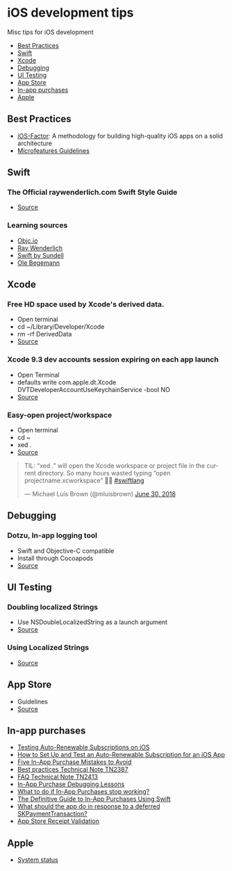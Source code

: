 # iOS development tips
Misc tips for iOS development
* [Best Practices](https://github.com/nigarcia88/ios_tips#best-practices)
* [Swift](https://github.com/nigarcia88/ios_tips#swift)
* [Xcode](https://github.com/nigarcia88/ios_tips#xcode)
* [Debugging](https://github.com/nigarcia88/ios_tips#debugging)
* [UI Testing](https://github.com/nigarcia88/ios_tips#ui-testing)
* [App Store](https://github.com/nigarcia88/ios_tips#app-store)
* [In-app purchases](https://github.com/nigarcia88/ios_tips#in-app-purchases)
* [Apple](https://github.com/nigarcia88/ios_tips#apple)

## Best Practices

* [iOS-Factor](https://ios-factor.com): A methodology for building high-quality iOS apps on a solid architecture
* [Microfeatures Guidelines](https://github.com/xcode-project-manager/microfeatures-guidelines)

## Swift

### The Official raywenderlich.com Swift Style Guide
* [Source](https://github.com/raywenderlich/swift-style-guide)

### Learning sources
* [Objc.io](https://www.objc.io/)
* [Ray Wenderlich](https://www.raywenderlich.com/)
* [Swift by Sundell](https://www.swiftbysundell.com/)
* [Ole Begemann](https://oleb.net)

## Xcode

### Free HD space used by Xcode's derived data.
* Open terminal
* cd ~/Library/Developer/Xcode
* rm -rf DerivedData
* [Source](https://twitter.com/johnsundell/status/982274922528563200)

### Xcode 9.3 dev accounts session expiring on each app launch
* Open Terminal
* defaults write com.apple.dt.Xcode DVTDeveloperAccountUseKeychainService -bool NO
* [Source](https://stackoverflow.com/questions/49675844/xcode-9-3-session-expires-every-time-i-close-and-re-open-xcode)

### Easy-open project/workspace
* Open terminal
* cd ~
* xed .
* [Source](https://twitter.com/mluisbrown/status/1013205101933146113?s=12)

<blockquote class="twitter-tweet" data-lang="en"><p lang="en" dir="ltr">TIL: “xed .” will open the Xcode workspace or project file in the current directory. So many hours wasted typing “open projectname.xcworkspace” 🤦‍♂️ <a href="https://twitter.com/hashtag/swiftlang?src=hash&amp;ref_src=twsrc%5Etfw">#swiftlang</a></p>&mdash; Michael Luís Brown (@mluisbrown) <a href="https://twitter.com/mluisbrown/status/1013205101933146113?ref_src=twsrc%5Etfw">June 30, 2018</a></blockquote> 


## Debugging

### Dotzu, In-app logging tool
* Swift and Objective-C compatible
* Install through Cocoapods
* [Source](https://github.com/remirobert/Dotzu)

## UI Testing

### Doubling localized Strings
* Use NSDoubleLocalizedString as a launch argument
* [Source](https://twitter.com/JordanMorgan10/status/976611947767521285)


### Using Localized Strings
* [Source](https://www.pixeldock.com/blog/how-to-use-your-localizable-strings-in-your-xcode-uitests/)

## App Store
* Guidelines
* [Source](https://developer.apple.com/app-store/guidelines/)

## In-app purchases
* [Testing Auto-Renewable Subscriptions on iOS](http://davidbarnard.com/post/164337147440/testing-auto-renewable-subscriptions-on-ios)
* [How to Set Up and Test an Auto-Renewable Subscription for an iOS App](https://savvyapps.com/blog/how-setup-test-auto-renewable-subscription-ios-app)
* [Five In-App Purchase Mistakes to Avoid](https://cocoacasts.com/five-in-app-purchase-mistakes-to-avoid)
* [Best practices Technical Note TN2387](https://developer.apple.com/library/content/technotes/tn2387/_index.html#//apple_ref/doc/uid/DTS40014795-CH1-BEST_PRACTICES-TEST_YOUR_IMPLEMENTATION_OF_IN_APP_PURCHASE)
* [FAQ Technical Note TN2413](https://developer.apple.com/library/content/technotes/tn2413/_index.html)
* [In-App Purchase Debugging Lessons](http://www.mokacoding.com/blog/in-app-purchase-debugging-lessons/)
* [What to do if In-App Purchases stop working?](https://kemenaran.winosx.com/posts/ios-developer-what-to-do-if-in-app-purchases-stop-working/)
* [The Definitive Guide to In-App Purchases Using Swift](https://www.airpair.com/ios/posts/swift-storekit-in-app-purchases)
* [What should the app do in response to a deferred SKPaymentTransaction?](https://stackoverflow.com/questions/26187148/what-should-the-app-do-in-response-to-a-deferred-skpaymenttransaction/26371545#26371545)
* [App Store Receipt Validation](https://github.com/IdeasOnCanvas/AppReceiptValidator)

## Apple
* [System status](https://www.apple.com/support/systemstatus/)
